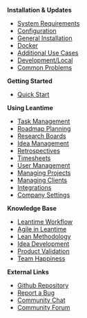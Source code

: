 **Installation & Updates**

  - [System Requirements](installation/system-requirements.md)
  - [Configuration](installation/configuration.md)
  - [General Installation](installation/quick-installation.md)
  - [Docker](installation/docker.md)
  - [Additional Use Cases](installation/advanced.md)
  - [Development/Local](installation/development.md)
  - [Common Problems](installation/common-issues.md)

  
**Getting Started**

  - [Quick Start](getting-started/new-project.md)
 

**Using Leantime**
  
  - [Task Management](using-leantime/task-management.md)
  - [Roadmap Planning](using-leantime/roadmap-planning.md)
  - [Research Boards](using-leantime/research-boards.md)
  - [Idea Management](using-leantime/idea-management.md)
  - [Retrospectives](using-leantime/retrospectives.md)
  - [Timesheets](using-leantime/timesheets.md)
  - [User Management](using-leantime/user-management.md)
  - [Managing Projects](using-leantime/managing-projects.md)
  - [Managing Clients](using-leantime/managing-clients.md)
  - [Integrations](using-leantime/integrations.md)
  - [Company Settings](using-leantime/company-settings.md)
  
    
**Knowledge Base**

  - [Leantime Workflow](knowledge-base/wheretostart.md)
  - [Agile in Leantime](knowledge-base/agile.md)
  - [Lean Methodology](knowledge-base/whatislean.md)
  - [Idea Development](knowledge-base/idea-development.md)
  - [Product Validation](knowledge-base/product-validation.md)
  - [Team Happiness](knowledge-base/team-happiness.md)




**External Links**
- [Github Repository](https://github.com/Leantime/leantime/)
- [Report a Bug](https://github.com/Leantime/leantime/issues/new)
- [Community Chat](https://discord.gg/4zMzJtAq9z)
- [Community Forum](https://community.leantime.io/) 
